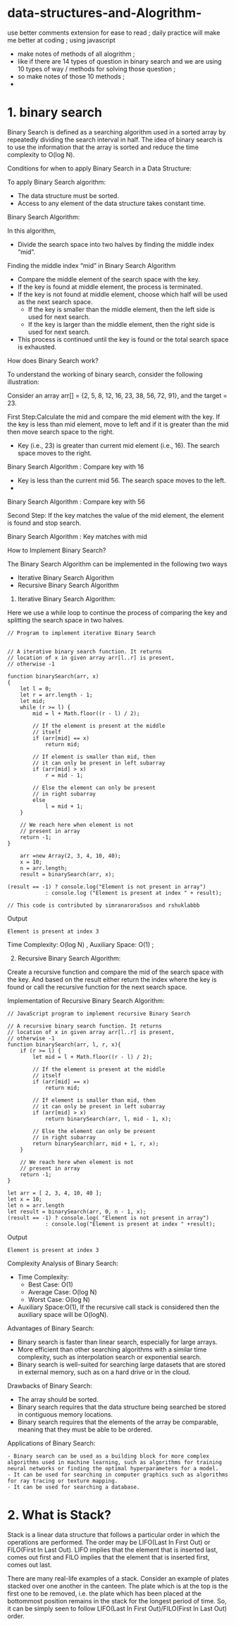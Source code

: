 # data-structures-and-Alogrithm-

use better comments extension for ease to read ;
daily practice will make me better at coding ;
using javascript

* make notes of methods of all alogrithm ;
* like if there are 14 types of question in binary search and we are using 10 types of way / methods for solving those question ;
* so make notes of those 10 methods ;
* 


# 1. binary search

Binary Search is defined as a searching algorithm used in a sorted array by repeatedly dividing the search interval in half. The idea of binary search is to use the information that the array is sorted and reduce the time complexity to O(log N).

Conditions for when to apply Binary Search in a Data Structure:

To apply Binary Search algorithm:

- The data structure must be sorted.
- Access to any element of the data structure takes constant time.

Binary Search Algorithm:

In this algorithm,

- Divide the search space into two halves by finding the middle index “mid”.

Finding the middle index “mid” in Binary Search Algorithm

- Compare the middle element of the search space with the key.
- If the key is found at middle element, the process is terminated.
- If the key is not found at middle element, choose which half will be used as the next search space.
  - If the key is smaller than the middle element, then the left side is used for next search.
  - If the key is larger than the middle element, then the right side is used for next search.
- This process is continued until the key is found or the total search space is exhausted.

How does Binary Search work?

To understand the working of binary search, consider the following illustration:

Consider an array arr[] = {2, 5, 8, 12, 16, 23, 38, 56, 72, 91}, and the target = 23.

First Step:Calculate the mid and compare the mid element with the key. If the key is less than mid element, move to left and if it is greater than the mid then move search space to the right.

- Key (i.e., 23) is greater than current mid element (i.e., 16). The search space moves to the right.

Binary Search Algorithm : Compare key with 16

- Key is less than the current mid 56. The search space moves to the left.
-

Binary Search Algorithm : Compare key with 56

Second Step: If the key matches the value of the mid element, the element is found and stop search.

Binary Search Algorithm : Key matches with mid

How to Implement Binary Search?

The Binary Search Algorithm can be implemented in the following two ways

- Iterative Binary Search Algorithm
- Recursive Binary Search Algorithm

1. Iterative Binary Search Algorithm:

Here we use a while loop to continue the process of comparing the key and splitting the search space in two halves.

```
// Program to implement iterative Binary Search


// A iterative binary search function. It returns
// location of x in given array arr[l..r] is present,
// otherwise -1

function binarySearch(arr, x)
{
	let l = 0;
	let r = arr.length - 1;
	let mid;
	while (r >= l) {
		mid = l + Math.floor((r - l) / 2);

		// If the element is present at the middle
		// itself
		if (arr[mid] == x)
			return mid;

		// If element is smaller than mid, then
		// it can only be present in left subarray
		if (arr[mid] > x)
			r = mid - 1;

		// Else the element can only be present
		// in right subarray
		else
			l = mid + 1;
	}

	// We reach here when element is not
	// present in array
	return -1;
}

	arr =new Array(2, 3, 4, 10, 40);
	x = 10;
	n = arr.length;
	result = binarySearch(arr, x);

(result == -1) ? console.log("Element is not present in array")
			: console.log ("Element is present at index " + result);

// This code is contributed by simranarora5sos and rshuklabbb
```

Output

```
Element is present at index 3
```

Time Complexity: O(log N) , Auxiliary Space: O(1) ;

2. Recursive Binary Search Algorithm:

Create a recursive function and compare the mid of the search space with the key. And based on the result either return the index where the key is found or call the recursive function for the next search space.

Implementation of Recursive Binary Search Algorithm:

```
// JavaScript program to implement recursive Binary Search

// A recursive binary search function. It returns
// location of x in given array arr[l..r] is present,
// otherwise -1
function binarySearch(arr, l, r, x){
	if (r >= l) {
		let mid = l + Math.floor((r - l) / 2);

		// If the element is present at the middle
		// itself
		if (arr[mid] == x)
			return mid;

		// If element is smaller than mid, then
		// it can only be present in left subarray
		if (arr[mid] > x)
			return binarySearch(arr, l, mid - 1, x);

		// Else the element can only be present
		// in right subarray
		return binarySearch(arr, mid + 1, r, x);
	}

	// We reach here when element is not
	// present in array
	return -1;
}

let arr = [ 2, 3, 4, 10, 40 ];
let x = 10;
let n = arr.length
let result = binarySearch(arr, 0, n - 1, x);
(result == -1) ? console.log( "Element is not present in array")
			: console.log("Element is present at index " +result);
```

Output

```
Element is present at index 3
```

Complexity Analysis of Binary Search:

- Time Complexity:
  - Best Case: O(1)
  - Average Case: O(log N)
  - Worst Case: O(log N)
- Auxiliary Space:O(1), If the recursive call stack is considered then the auxiliary space will be O(logN).

Advantages of Binary Search:

- Binary search is faster than linear search, especially for large arrays.
- More efficient than other searching algorithms with a similar time complexity, such as interpolation search or exponential search.
- Binary search is well-suited for searching large datasets that are stored in external memory, such as on a hard drive or in the cloud.

Drawbacks of Binary Search:

- The array should be sorted.
- Binary search requires that the data structure being searched be stored in contiguous memory locations.
- Binary search requires that the elements of the array be comparable, meaning that they must be able to be ordered.

Applications of Binary Search:

    - Binary search can be used as a building block for more complex algorithms used in machine learning, such as algorithms for training neural networks or finding the optimal hyperparameters for a model.
    - It can be used for searching in computer graphics such as algorithms for ray tracing or texture mapping.
    - It can be used for searching a database.

# 2. What is Stack?

Stack is a linear data structure that follows a particular order in which the operations are performed. The order may be LIFO(Last In First Out) or FILO(First In Last Out). LIFO implies that the element that is inserted last, comes out first and FILO implies that the element that is inserted first, comes out last.

There are many real-life examples of a stack. Consider an example of plates stacked over one another in the canteen. The plate which is at the top is the first one to be removed, i.e. the plate which has been placed at the bottommost position remains in the stack for the longest period of time. So, it can be simply seen to follow LIFO(Last In First Out)/FILO(First In Last Out) order.

